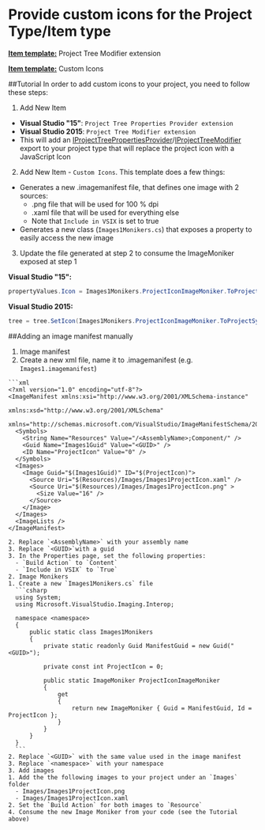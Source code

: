 Provide custom icons for the Project Type/Item type
===================================================
**[Item template:](../extensibility/project_item_templates.md)** Project Tree Modifier extension

**[Item template:](../extensibility/project_item_templates.md)** Custom Icons

##Tutorial
In order to add custom icons to your project, you need to follow these steps:

1. Add New Item
  - **Visual Studio "15"**: `Project Tree Properties Provider extension`
  - **Visual Studio 2015**: `Project Tree Modifier extension`
  - This will add an [IProjectTreePropertiesProvider](../extensibility/IProjectTreePropertiesProvider)/[IProjectTreeModifier](../extensibility/IProjectTreeModifier.md) export to your project type that will replace the project icon with a JavaScript Icon
2. Add New Item - `Custom Icons`. This template does a few things:
  - Generates a new .imagemanifest file, that defines one image with 2 sources:
    - .png file that will be used for 100 % dpi
    - .xaml file that will be used for everything else
    - Note that `Include in VSIX` is set to true
  - Generates a new class (`Images1Monikers.cs`) that exposes a property to easily access the new image
3. Update the file generated at step 2 to consume the ImageMoniker exposed at step 1

**Visual Studio "15":**
  ```csharp
  propertyValues.Icon = Images1Monikers.ProjectIconImageMoniker.ToProjectSystemType();
  ```

**Visual Studio 2015:**
  ```csharp
  tree = tree.SetIcon(Images1Monikers.ProjectIconImageMoniker.ToProjectSystemType());
  ```

##Adding an image manifest manually
1. Image manifest
  1. Create a new xml file, name it to .imagemanifest (e.g. `Images1.imagemanifest`)
  
    ```xml
    <?xml version="1.0" encoding="utf-8"?>
    <ImageManifest xmlns:xsi="http://www.w3.org/2001/XMLSchema-instance"
                               xmlns:xsd="http://www.w3.org/2001/XMLSchema"
                               xmlns="http://schemas.microsoft.com/VisualStudio/ImageManifestSchema/2014">
      <Symbols>
        <String Name="Resources" Value="/<AssemblyName>;Component/" />
        <Guid Name="Images1Guid" Value="<GUID>" />
        <ID Name="ProjectIcon" Value="0" />
      </Symbols>
      <Images>
        <Image Guid="$(Images1Guid)" ID="$(ProjectIcon)">
          <Source Uri="$(Resources)/Images/Images1ProjectIcon.xaml" />
          <Source Uri="$(Resources)/Images/Images1ProjectIcon.png" >
            <Size Value="16" />
          </Source>  
        </Image>
      </Images>
      <ImageLists />
    </ImageManifest>
  ```
  2. Replace `<AssemblyName>` with your assembly name 
  3. Replace `<GUID>`with a guid
  3. In the Properties page, set the following properties:
    - `Build Action` to `Content`
    - `Include in VSIX` to `True`
2. Image Monikers
  1. Create a new `Images1Monikers.cs` file
    ```csharp
    using System;
    using Microsoft.VisualStudio.Imaging.Interop;
    
    namespace <namespace>
    {
        public static class Images1Monikers
        {
            private static readonly Guid ManifestGuid = new Guid("<GUID>");
    
            private const int ProjectIcon = 0;
    
            public static ImageMoniker ProjectIconImageMoniker
            {
                get
                {
                    return new ImageMoniker { Guid = ManifestGuid, Id = ProjectIcon };
                }
            }
        }
    }
    ```
  2. Replace `<GUID>` with the same value used in the image manifest
  3. Replace `<namespace>` with your namespace
3. Add images
  1. Add the the following images to your project under an `Images` folder
    - Images/Images1ProjectIcon.png
    - Images/Images1ProjectIcon.xaml
  2. Set the `Build Action` for both images to `Resource`
4. Consume the new Image Moniker from your code (see the Tutorial above)
